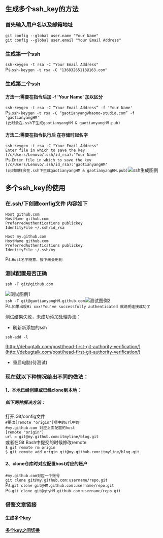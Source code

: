 ## 生成多个ssh\_key的方法

### 首先输入用户名以及邮箱地址

`git config --global user.name "Your Name"`  
`git config --global user.email "Your Email Address"`

### 生成第一个ssh

`ssh-keygen -t rsa -C "Your Email Address"`  
Ps.`ssh-keygen -t rsa -C "13683265113@163.com"`

### 生成第二个ssh

#### 方法一:需要在指令后加 -f 'Your Name' 加以区分

`ssh-keygen -t rsa -C “Your Email Address” -f 'Your Name'`  
Ps.`ssh-keygen -t rsa -C “gaotianyang@haomo-studio.com” -f 'gaotianyangHM'`  
`(此时会在.ssh下生成gaotianyangHM & gaotianyangHM.pub)`

#### 方法二:需要在指令执行后 在存储时起名字

`ssh-keygen -t rsa -C "Your Email Address"`  
`Enter file in which to save the key (/c/Users/Lenovo/.ssh/id_rsa):'Your Name'`  
Ps.`Enter file in which to save the key (/c/Users/Lenovo/.ssh/id_rsa):'gaotianyangHM'`  
`(此时同样会在.ssh下生成gaotianyangHM & gaotianyangHM.pub)`![](https://camo.githubusercontent.com/6f5d33c75b337d2d17600d2e13b68d91ec7d308e/687474703a2f2f696d672e626c6f672e6373646e2e6e65742f32303135303131323135333735373335333f77617465726d61726b2f322f746578742f6148523063446f764c324a736232637559334e6b626935755a5851766158527465576876625755784f546b772f666f6e742f3561364c354c32542f666f6e7473697a652f3430302f66696c6c2f49304a42516b46434d413d3d2f646973736f6c76652f37302f677261766974792f536f75746845617374 "ssh生成图例")

## 多个ssh\_key的使用

### 在.ssh/下创建config文件 内容如下

`Host github.com`  
`HostName github.com`  
`PreferredAuthentications publickey`  
`IdentityFile ~/.ssh/id_rsa`

`Host my.github.com`  
`HostName github.com`  
`PreferredAuthentications publickey`  
`IdentityFile ~/.ssh/my`

Ps.`Host名字随意，接下来会用到`

### 测试配置是否正确

`ssh -T git@github.com`

![](https://camo.githubusercontent.com/9b34d5aa1297cc053a35dcb425cbf12fb45b2fc7/687474703a2f2f696d672e626c6f672e6373646e2e6e65742f3230313530313132313534323038303932 "测试图例1")  
`ssh -T git@gaotianyangHM.github.com`![](https://camo.githubusercontent.com/9e843e8820a365a1a25cb4179a96c4f112d57413/687474703a2f2f696d672e626c6f672e6373646e2e6e65742f3230313530313132313534323137303632 "测试图例2")  
Ps.`如果出现Hi xxx!You've successfully authenticated 就说明连接成功了`

测试结果失败，未成功添加处理办法：

* 刷新新添加的ssh

`ssh-add -l`

[http://debugtalk.com/post/head-first-git-authority-verification/](http://debugtalk.com/post/head-first-git-authority-verification/)

* 重启电脑\(待测试\)

### 现在就以下种情况给出不同的做法：

#### 1、本地已经创建或已经clone到本地：

##### 如下两种解决方法：

打开.Git/config文件  
`#更改[remote "origin"]项中的url中的`  
`#my.github.com 对应上面配置的host`  
`[remote "origin"]`  
`url = git@my.github.com:itmyline/blog.git`  
或者在Git Bash中提交的时候修改remote  
`$ git remote rm origin`  
`$ git remote add origin git@my.github.com:itmyline/blog.git`

#### 2、clone仓库时对应配置host对应的账户

`#my.github.com对应一个账号`  
`git clone git@my.github.com:username/repo.git`  
Ps.`git clone git@HM.github.com:username/repo.git`  
Ps.`git clone git@gtyHM.github.com:username/repo.git`

### 借鉴文章链接

#### [生成多个key](http://blog.csdn.net/u012365926/article/details/52293036)

#### [多个key之间切换](http://blog.csdn.net/itmyhome1990/article/details/42643233)



